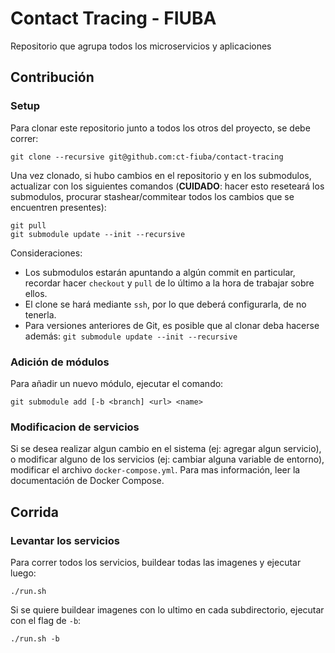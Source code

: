 # Contact Tracing - FIUBA
Repositorio que agrupa todos los microservicios y aplicaciones


## Contribución

### Setup
Para clonar este repositorio junto a todos los otros del proyecto, se debe correr:

	git clone --recursive git@github.com:ct-fiuba/contact-tracing

Una vez clonado, si hubo cambios en el repositorio y en los submodulos, actualizar con los siguientes comandos (**CUIDADO**: hacer esto reseteará los submodulos, procurar stashear/commitear todos los cambios que se encuentren presentes):

	git pull
	git submodule update --init --recursive


Consideraciones: 

- Los submodulos estarán apuntando a algún commit en particular, recordar hacer `checkout` y `pull` de lo último a la hora de trabajar sobre ellos.
- El clone se hará mediante `ssh`, por lo que deberá configurarla, de no tenerla.
- Para versiones anteriores de Git, es posible que al clonar deba hacerse además: `git submodule update --init --recursive` 

### Adición de módulos
Para añadir un nuevo módulo, ejecutar el comando:

    git submodule add [-b <branch] <url> <name>

### Modificacion de servicios
Si se desea realizar algun cambio en el sistema (ej: agregar algun servicio), o modificar alguno de los servicios (ej: cambiar alguna variable de entorno), modificar el archivo `docker-compose.yml`. Para mas información, leer la documentación de Docker Compose.


## Corrida

### Levantar los servicios
Para correr todos los servicios, buildear todas las imagenes y ejecutar luego:

	./run.sh

Si se quiere buildear imagenes con lo ultimo en cada subdirectorio, ejecutar con el flag de `-b`:

	./run.sh -b
